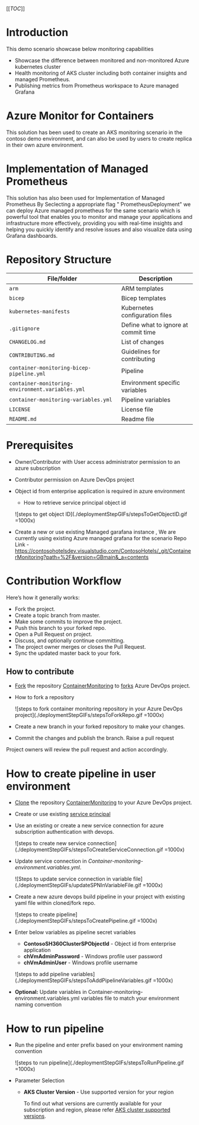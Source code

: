 [[_TOC_]]

# Introduction
This demo scenario showcase below monitoring capabilities
- Showcase the difference between monitored and non-monitored Azure kubernetes cluster
- Health monitoring of AKS cluster including both container insights and managed Prometheus.
- Publishing metrics from Prometheus workspace to Azure managed Grafana

# Azure Monitor for Containers
This solution has been used to create an AKS monitoring scenario in the contoso demo environment, and can also be used by users to create replica in their own azure environment.

# Implementation of Managed Prometheus
This solution has also been used for Implementation of Managed Prometheus By Seclecting a appropriate flag " PrometheusDeployment" we can deploy Azure managed prometheus for the same scenario which is powerful tool that enables you to monitor and manage your applications and infrastructure more effectively, providing you with real-time insights and helping you quickly identify and resolve issues and also visualize data using Grafana dashboards.


# Repository Structure

| File/folder                                      | Description                                |
|--------------------------------------------------|--------------------------------------------|
| `arm`                                            | ARM templates                             |
| `bicep`                                            | Bicep templates                             |
| `kubernetes-manifests`                                           | Kubernetes configuration files            |
| `.gitignore`                                     | Define what to ignore at commit time      |
| `CHANGELOG.md`                                   | List of changes                           |
| `CONTRIBUTING.md`                                | Guidelines for contributing               |
| `container-monitoring-bicep-pipeline.yml`              | Pipeline                             |
| `container-monitoring-environment.variables.yml` | Environment specific variables            |
| `container-monitoring-variables.yml`             | Pipeline variables                        |
| `LICENSE`                                        | License file                         |
| `README.md`                                      | Readme file                        |

# Prerequisites

* Owner/Contributor with User access administrator permission to an azure subscription
* Contributor permission on Azure DevOps project
* Object id from enterprise application is required in azure environment
    - How to retrieve service principal object id 

    ![steps to get object ID](./deploymentStepGIFs/stepsToGetObjectID.gif =1000x)

* Create a new or use existing Managed garafana instance , We are currently using existing Azure managed grafana for the scenario 
Repo Link - https://contosohotelsdev.visualstudio.com/ContosoHotels/_git/ContainerMonitoring?path=%2F&version=GBmain&_a=contents 

# Contribution Workflow

Here’s how it generally works:
- Fork the project.
- Create a topic branch from master.
- Make some commits to improve the project.
- Push this branch to your forked repo.
- Open a Pull Request on project.
- Discuss, and optionally continue committing.
- The project owner merges or closes the Pull Request.
- Sync the updated master back to your fork.

## How to contribute

- [Fork](https://learn.microsoft.com/en-us/azure/devops/repos/git/forks?view=azure-devops&tabs=visual-studio) the repository [ContainerMonitoring](https://contosohotelsdev.visualstudio.com/ContosoHotels/_git/ContainerMonitoring) to [forks](https://contosohotelsdev.visualstudio.com/Forks) Azure DevOps project.

- How to fork a repository

    ![steps to fork container monitoring repository in your Azure DevOps project](./deploymentStepGIFs/stepsToForkRepo.gif =1000x)

- Create a new branch in your forked repository to make your changes.

- Commit the changes and publish the branch. Raise a pull request

Project owners will review the pull request and action accordingly.

# How to create pipeline in user environment
- [Clone](https://learn.microsoft.com/en-us/azure/devops/repos/git/clone?view=azure-devops&tabs=visual-studio-2022) the repository [ContainerMonitoring](https://contosohotelsdev.visualstudio.com/ContosoHotels/_git/ContainerMonitoring) to your Azure DevOps project.

- Create or use existing [service principal](https://learn.microsoft.com/en-us/azure/active-directory/develop/howto-create-service-principal-portal)

- Use an existing or create a new service connection for azure subscription authentication with devops. 

    ![steps to create new service connection](./deploymentStepGIFs/stepsToCreateServiceConnection.gif =1000x)

- Update service connection in _Container-monitoring-environment.variables.yml_.

    ![Steps to update service connection in variable file](./deploymentStepGIFs/updateSPNInVariableFile.gif =1000x)

- Create a new azure devops build pipeline in your project with existing yaml file within cloned/fork repo.

    ![steps to create pipeline](./deploymentStepGIFs/stepsToCreatePipeline.gif =1000x)


- Enter below variables as pipeline secret variables

    - **ContosoSH360ClusterSPObjectId** - Object id from enterprise application
    - **chVmAdminPassword** - Windows profile user password
    - **chVmAdminUser** - Windows profile username

    ![steps to add pipeline variables](./deploymentStepGIFs/stepsToAddPipelineVariables.gif =1000x)

- **Optional:** Update variables in Container-monitoring-environment.variables.yml variables file to match your environment naming convention

# How to run pipeline

- Run the pipeline and enter prefix based on your environment naming convention

    ![steps to run pipeline](./deploymentStepGIFs/stepsToRunPipeline.gif =1000x)

- Parameter Selection

    * **AKS Cluster Version** - Use supported version for your region

        To find out what versions are currently available for your subscription and region, please refer [AKS cluster supported versions](https://learn.microsoft.com/en-us/azure/aks/supported-kubernetes-versions?tabs=azure-powershell#azure-portal-and-cli-versions).

